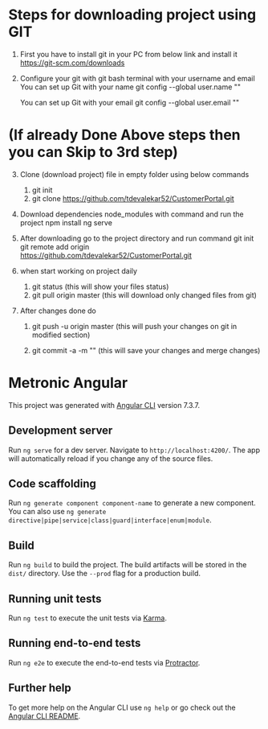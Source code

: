 # Steps for downloading project using GIT
1. First you have to install git in your PC from below link and install it 
	https://git-scm.com/downloads

2. Configure your git with git bash terminal with your username and email
	You can set up Git with your name
	git config --global user.name "<Your-Full-Name>"

	You can set up Git with your email
	git config --global user.email "<your-email-address>"

# (If already Done Above steps then you can Skip to 3rd step)	
	
3. Clone (download project) file in empty folder using below commands
	1. git init
	2. git clone https://github.com/tdevalekar52/CustomerPortal.git
	
	
	
4. Download dependencies node_modules with command and run the project
	npm install
	ng serve

5. After downloading go to the project directory and run command 
	git init
	git remote add origin https://github.com/tdevalekar52/CustomerPortal.git

6. when start working on project daily 
	1. git status
		(this will show your files status)
	2. git pull origin master
		(this will download only changed files from git)
		
7. After changes done do
	1. git push -u origin master
		(this will push your changes on git in modified section)
	
	2. git commit -a -m "<Your-Comments-for-this-commit>"
		(this will save your changes and merge changes)




# Metronic Angular

This project was generated with [Angular CLI](https://github.com/angular/angular-cli) version 7.3.7.

## Development server

Run `ng serve` for a dev server. Navigate to `http://localhost:4200/`. The app will automatically reload if you change any of the source files.

## Code scaffolding

Run `ng generate component component-name` to generate a new component. You can also use `ng generate directive|pipe|service|class|guard|interface|enum|module`.

## Build

Run `ng build` to build the project. The build artifacts will be stored in the `dist/` directory. Use the `--prod` flag for a production build.

## Running unit tests

Run `ng test` to execute the unit tests via [Karma](https://karma-runner.github.io).

## Running end-to-end tests

Run `ng e2e` to execute the end-to-end tests via [Protractor](http://www.protractortest.org/).

## Further help

To get more help on the Angular CLI use `ng help` or go check out the [Angular CLI README](https://github.com/angular/angular-cli/blob/master/README.md).
